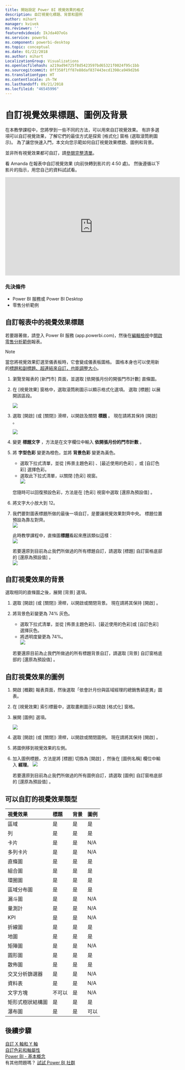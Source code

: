 ```yaml
---
title: 開始設定 Power BI 視覺效果的格式
description: 自訂視覺化標題、背景和圖例
author: mihart
manager: kvivek
ms.reviewer: ''
featuredvideoid: IkJda4O7oGs
ms.service: powerbi
ms.component: powerbi-desktop
ms.topic: conceptual
ms.date: 01/22/2018
ms.author: mihart
LocalizationGroup: Visualizations
ms.openlocfilehash: a219ad94725f8d5423597bd65321f0024f95c1bb
ms.sourcegitcommit: 0ff358f1ff87e88daf837443ecd1398ca949d2b6
ms.translationtype: HT
ms.contentlocale: zh-TW
ms.lasthandoff: 09/21/2018
ms.locfileid: "46545996"
---
```

# <a name="customize-visualization-titles-legends-and-backgrounds"></a>自訂視覺效果標題、圖例及背景
在本教學課程中，您將學到一些不同的方法，可以用來自訂視覺效果。   有許多選項可以自訂視覺效果，了解它們的最佳方式是探索 [格式化] 窗格 (選取滾筒刷圖示)。  為了讓您快速入門，本文向您示範如何自訂視覺效果標題、圖例和背景。  

並非所有視覺效果都可自訂，請[參閱完整清單](#list)。  

看 Amanda 在報表中自訂視覺效果 (向前快轉到影片的 4:50 處)。 然後遵循以下影片的指示，用您自己的資料試試看。

<iframe width="560" height="315" src="https://www.youtube.com/embed/IkJda4O7oGs" frameborder="0" allowfullscreen></iframe>

### <a name="prerequisites"></a>先決條件
- Power BI 服務或 Power BI Desktop
- 零售分析範例

## <a name="customize-visualization-titles-in-reports"></a>自訂報表中的視覺效果標題
若要跟著做，請登入 Power BI 服務 (app.powerbi.com)，然後在[編輯檢視](../service-interact-with-a-report-in-editing-view.md)中[開啟零售分析範例](../sample-datasets.md)報表。

> [!NOTE]
> 當您將視覺效果釘選至儀表板時，它會變成儀表板圖格。  圖格本身也可以使用新的[標題和副標題、超連結來自訂，也能調整大小](../service-dashboard-edit-tile.md)。
> 
> 

1. 瀏覽至報表的 [新門市] 頁面，並選取 [依開張月份的開張門市計數] 直條圖。
2. 在 [視覺效果] 窗格中，選取滾筒刷圖示以顯示格式化選項。  選取 [標題] 以展開該區段。  

   ![](media/power-bi-visualization-customize-title-background-and-legend/power-bi-formatting-menu.png)
3. 選取 \[開啟] \(或 [關閉]) 滑桿，以開啟及關閉  **標題** 。 現在請將其保持 [開啟] 。  

   ![](media/power-bi-visualization-customize-title-background-and-legend/onoffslider.png)
4. 變更 **標題文字** ，方法是在文字欄位中輸入 **依開張月份的門市計數** 。  
5. 將 **字型色彩** 變更為橙色，並將 **背景色彩** 變更為黃色。

   * 選取下拉式清單，並從 [佈景主題色彩] 、[最近使用的色彩] ，或 [自訂色彩] 選擇色彩。
   * 選取此下拉式清單，以關閉 [色彩] 視窗。  
     ![](media/power-bi-visualization-customize-title-background-and-legend/customizecolorpicker.png)

   您隨時可以回復預設色彩，方法是在 [色彩] 視窗中選取 [還原為預設值]  。
6. 將文字大小放大到 12。
7. 我們要對圖表標題所做的最後一項自訂，是要讓視覺效果對齊中央。 標題位置預設為靠左對齊。  
   ![](media/power-bi-visualization-customize-title-background-and-legend/customizealign.png)

    此時教學課程中，直條圖**標題**看起來應該類似這樣：  
    ![](media/power-bi-visualization-customize-title-background-and-legend/tutorialprogress1.png)

    若要還原到目前為止我們所做過的所有標題自訂，請選取 [標題] 自訂窗格底部的 [還原為預設值]  。  
    ![](media/power-bi-visualization-customize-title-background-and-legend/revertall.png)

## <a name="customize-visualization-backgrounds"></a>自訂視覺效果的背景
選取相同的直條圖之後，展開 [背景] 選項。

1. 選取 \[開啟] \(或 [關閉]) 滑桿，以開啟或關閉背景。 現在請將其保持 [開啟] 。
2. 將背景色彩變更為 74% 灰色。

   * 選取下拉式清單，並從 [佈景主題色彩]、[最近使用的色彩]或 [自訂色彩] 選擇灰色。
   * 將透明度變更為 74%。   
     ![](media/power-bi-visualization-customize-title-background-and-legend/power-bi-customize-background.png)

   若要還原目前為止我們所做過的所有標題背景自訂，請選取 [背景] 自訂窗格底部的 [還原為預設值]  。

## <a name="customize-visualization-legends"></a>自訂視覺效果的圖例
1. 開啟 [概觀]  報表頁面，然後選取「依會計月份與區域經理的總銷售額差異」圖表。
2. 在 [視覺效果] 索引標籤中，選取畫刷圖示以開啟 [格式化] 窗格。  
3. 展開 [圖例]  選項。

      ![](media/power-bi-visualization-customize-title-background-and-legend/legend.png)
4. 選取 \[開啟] \(或 [關閉]) 滑桿，以開啟或關閉圖例。 現在請將其保持 [開啟] 。
5. 將圖例移到視覺效果的左側。    
6. 加入圖例標題，方法是將 [標題]  切換為 [開啟]  ，然後在 [圖例名稱]  欄位中輸入 **經理**。
   ![](media/power-bi-visualization-customize-title-background-and-legend/legend-move.png)

   若要還原到目前為止我們所做過的所有圖例自訂，請選取 [圖例] 自訂窗格底部的 [還原為預設值]  。

<a name="list"></a>

## <a name="visualization-types-that-can-be-customized"></a>可以自訂的視覺效果類型

| 視覺效果 | 標題 | 背景 | 圖例 |
|:--- |:--- |:--- |:--- |
| 區域 |是 |是 |是 |
| 列 |是 |是 |是 |
| 卡片 |是 |是 |N/A |
| 多列卡片 |是 |是 |N/A |
| 直條圖 |是 |是 |是 |
| 組合圖 |是 |是 |是 |
| 環圈圖 |是 |是 |是 |
| 區域分布圖 |是 |是 |是 |
| 漏斗圖 |是 |是 |N/A |
| 量測計 |是 |是 |N/A |
| KPI |是 |是 |N/A |
| 折線圖 |是 |是 |是 |
| 地圖 |是 |是 |是 |
| 矩陣圖 |是 |是 |N/A |
| 圓形圖 |是 |是 |是 |
| 散佈圖 |是 |是 |是 |
| 交叉分析篩選器 |是 |是 |N/A |
| 資料表 |是 |是 |N/A |
| 文字方塊 |不可以 |是 |N/A |
| 矩形式樹狀結構圖 |是 |是 |是 |
| 瀑布圖 |是 |是 |可以 |

## <a name="next-steps"></a>後續步驟
[自訂 X 軸和 Y 軸](power-bi-visualization-customize-x-axis-and-y-axis.md)  
[自訂色彩和軸屬性](service-getting-started-with-color-formatting-and-axis-properties.md)  
[Power BI - 基本概念](../consumer/end-user-basic-concepts.md)  
有其他問題嗎？ [試試 Power BI 社群](http://community.powerbi.com/)

